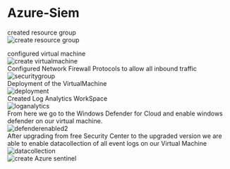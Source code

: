 # Azure-Siem
created resource group<br>
![create resource group](https://user-images.githubusercontent.com/105601437/206636602-3f152094-9e4f-4c0d-a5f2-b23de7fdc469.png)


configured virtual machine
<br>
![create virtualmachine](https://user-images.githubusercontent.com/105601437/206637643-adda2366-043c-4d43-bd97-fe1737a22a26.png)
<br>
Configured Network Firewall Protocols to allow all inbound traffic
<br>
![securitygroup](https://user-images.githubusercontent.com/105601437/206639392-3759d746-800d-453e-98de-88cc207e8f57.png)
<br>
Deployment of the VirtualMachine
<br>
![deployment](https://user-images.githubusercontent.com/105601437/206640224-62771bcc-9cd6-4e84-bd0b-763aa3654c66.png)
<br>
Created Log Analytics WorkSpace
<br>
![loganalytics](https://user-images.githubusercontent.com/105601437/206645890-ed3fe25a-b15f-4a6e-b621-5b83e5ae5519.png)
<br>
From here we go to the Windows Defender for Cloud and enable windows defender on our virtual machine.
<br>
![defenderenabled2](https://user-images.githubusercontent.com/105601437/206648169-f679f8ba-b6b4-43f8-9c58-214a4589a641.png)
<br>
After upgrading from free Security Center to the upgraded version we are able to enable datacollection of all event logs on our Virtual Machine
<br>
![datacollection](https://user-images.githubusercontent.com/105601437/206828568-174993f6-e0ca-4f45-9d29-0c26bfc85c7a.png)
<br>
![create Azure sentinel](https://user-images.githubusercontent.com/105601437/206828743-54743869-a642-4067-895c-c26543f671d9.png)



